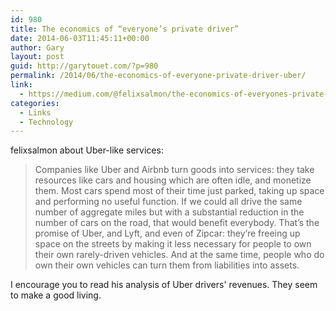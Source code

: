 ```yaml
---
id: 980
title: The economics of “everyone’s private driver”
date: 2014-06-03T11:45:11+00:00
author: Gary
layout: post
guid: http://garytouet.com/?p=980
permalink: /2014/06/the-economics-of-everyone-private-driver-uber/
link:
  - https://medium.com/@felixsalmon/the-economics-of-everyones-private-driver-464bfd730b38
categories:
  - Links
  - Technology
---
```


felixsalmon about Uber-like services:
<blockquote>Companies like Uber and Airbnb turn goods into services: they take resources like cars and housing which are often idle, and monetize them. Most cars spend most of their time just parked, taking up space and performing no useful function. If we could all drive the same number of aggregate miles but with a substantial reduction in the number of cars on the road, that would benefit everybody. That’s the promise of Uber, and Lyft, and even of Zipcar: they’re freeing up space on the streets by making it less necessary for people to own their own rarely-driven vehicles. And at the same time, people who do own their own vehicles can turn them from liabilities into assets.</blockquote>

I encourage you to read his analysis of Uber drivers' revenues. They seem to make a good living.
